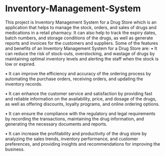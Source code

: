 # Inventory-Management-System

This project is Inventory Management System for a Drug Store which is an application that helps to manage the stock, orders, and sales of drugs and medications in a retail pharmacy. It can also help to track the expiry dates, batch numbers, and storage conditions of the drugs, as well as generate reports and invoices for the customers and suppliers. Some of the features and benefits of an Inventory Management System for a Drug Store are: • It can reduce the risk of stock-outs, overstocking, and wastage of drugs by maintaining optimal inventory levels and alerting the staff when the stock is low or expired.

• It can improve the efficiency and accuracy of the ordering process by automating the purchase orders, receiving orders, and updating the inventory records.

• It can enhance the customer service and satisfaction by providing fast and reliable information on the availability, price, and dosage of the drugs, as well as offering discounts, loyalty programs, and online ordering options.

• It can ensure the compliance with the regulatory and legal requirements by recording the transactions, maintaining the drug information, and generating the necessary documents and reports.

• It can increase the profitability and productivity of the drug store by analyzing the sales trends, inventory performance, and customer preferences, and providing insights and recommendations for improving the business.
